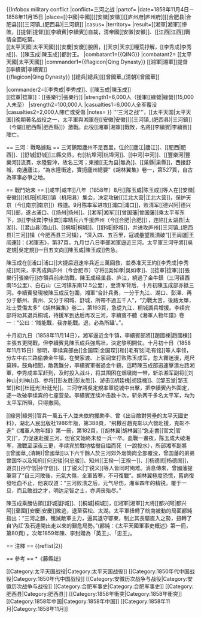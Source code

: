 {{Infobox military conflict
|conflict=三河之战
|partof=
|date=1858年11月4日－1858年11月15日
|place=[[中國|中國]][[安徽|安徽]][[庐州府|庐州府]][[合肥县|合肥县]][[三河镇_(肥西县)|三河鎮]]
|casus=
|territory=
|result=[[湘軍|湘軍]]慘敗，[[提督|提督]][[李續賓|李續賓]]自裁，清帝國[[安徽|安徽]]、[[江西|江西]]戰情全面吃緊。<br />[[太平天國|太平天國]][[安慶|安慶]]脫困，[[天京|天京]]糧荒抒解，[[李秀成|李秀成]]、[[陳玉成|陳玉成]]都封王。
|combatant1={{QING}}
|combatant2= [[太平天國|太平天國]]
|commander1={{flagicon|Qing Dynasty}} [[湘軍|湘軍]]提督[[李續賓|李續賓]]<br />{{flagicon|Qing Dynasty}} [[總兵|總兵]][[曾國華_(清朝)|曾國華]]

|commander2=[[李秀成|李秀成]]、[[陳玉成|陳玉成]]<br />[[捻軍|捻軍]]：[[張樂行|張樂行]]
|strength1=6,000人（援軍[[綠營|綠營]]15,000人未至）
|strength2=100,000人
|casualties1=6,000人全军覆没
|casualties2=2,000人陣亡或受傷
|notes=
}}
'''三河之战'''，[[太平天国|太平天国]]晚期著名战役之一，太平軍與湘軍在[[安徽|安徽]][[三河镇_(肥西县)|三河鎮]]（今屬[[肥西縣|肥西縣]]）激戰。此役[[湘軍|湘軍]]戰敗，名將[[李續賓|李續賓]]陣亡。

== 三河：戰略據點 ==
三河鎮距廬州不足百里，位於[[廬江|廬江]]、[[肥西|肥西]]、[[舒城|舒城]]三縣交界，有[[杭埠河|杭埠河]]、[[中河|中河]]、[[豐樂河|豐樂河]]流貫，水陸要沖，故名三河；東接[[无为县|無為]]、[[巢縣|巢縣]]，西接舒城，南通廬江，“為水陸衝途，實扼廬州總要”<ref name="胡1_p527">《胡林翼集》卷一，第527頁</ref>，自古為軍事必爭之地。

== 戰鬥始末 ==
[[咸丰|咸丰]]八年（1858年）8月[[陈玉成|陈玉成]]等人在[[安徽|安徽]][[机阳|机阳]]镇（机阳县）集会，决定攻破[[江北大营|江北大营]]，保护天京（今[[南京|南京]]）粮道。9月陈率军进攻[[浦口|浦口]]，败清军[[德兴阿|德兴阿]]部，遂占浦口、[[扬州|扬州]]。[[湘军|湘军]][[曾国藩|曾国藩]]乘太平军东下，派[[李续宾|李续宾]]率精兵六千援庐州（今[[合肥|合肥]]），连陷[[太湖县|太湖]]、[[潜山县|潜山]]、[[桐城|桐城]]、[[舒城|舒城]]，并进攻庐州[[三河镇_(肥西县)|三河]]镇（今肥西县三河镇），“深入四、五百里，寇城壘望風潰破”<ref>[[王闿運|王闿運]]：《湘軍志》，第37頁</ref>。九月廿八日李部湘軍逼近三河。太平軍三河守將[[吳定規|吳定規]]一日五文向[[陳玉成|陳玉成]]告急。

陳玉成在[[浦口|浦口]]大捷后迅速率兵近三萬回救，並奏准天王約[[李秀成|李秀成]]同來，李秀成與庐州（今合肥市）守将[[吳如孝|吳如孝]]、[[捻軍|捻軍]][[張樂行|張樂行]]亦領兵前來助戰，陳玉成经巢县、庐江，繞過了金牛鎮（三河镇西南15公里）、白石山（三河镇东南12.5公里），至清军背后，十月初陳玉成部亦抵三河。李續賓發現被陳玉成反包圍，湘軍“合計兵勇，一分于九江、湖口、彭澤、再分于蘄州、黃州、又分于桐城、舒城，所帶不過五千人”<ref name="胡1_p527"/>，“力戰太苦，後路太單，壯士受傷太多”<ref>《胡林翼集》卷二，第193頁</ref>，急從九江、桐城調兵增援。李续宾部将劝其退兵桐城，待援军到达后再攻三河，李續賓不聽<ref>《湘軍人物年譜》卷一：“公曰：‘賊能戰，我亦能戰。退，必為所躡’。”</ref>。

十月初九日（1858年11月14日），湘军逼近金牛镇，李續賓部將[[趙國棟|趙國棟]]主張五更開戰，但李續賓見陳玉成兵強馬壯，決定黎明開仗。十月初十日（1858年11月15日）黎明，李续宾部由[[金国琛|金国琛]]和[[毛有铭|毛有铭]]等人率领，分左中右三路偷袭金牛镇，在樊家渡、上家祠堂打败陈玉成军，忽大霧迷漫，咫尺莫辨，鼓角相聞，敵我難分，李續賓軍衝過金牛鎮，這時陳玉成部迅速擊潰左路湘軍，李秀成率军赶到，及时投入战斗，将其围困在烟墩岗一带，斩杀湘军副将[[刘神山|刘神山]]、参将[[彭友胜|彭友胜]]、游击[[胡廷槐|胡廷槐]]、[[邹玉堂|邹玉堂]]和[[杜廷光|杜廷光]]。三河守將吳定規率軍從城中出擊，把李續賓內外圍定，逐一攻破李续宾的七座营垒。李續賓连续冲击数十次，斩杀两千多名太平军，均为太平军所阻，只得撤回。

[[綠營|綠營]]官兵一萬五千人並未依約援助李、曾<ref>《出自敵對營壘的太平天國史料》，湖北人民出版社1986年版，第388頁</ref>，“飛檄召趙克彰以六營赴援，克彰不進”<ref name="年譜1_p182">《湘軍人物年譜》第一冊，第182頁</ref>，[[胡林翼|胡林翼]]“急走書[[官文|官文]]”<ref name="年譜1_p182"/>，力促速赴援三河，但官文始終未發一兵一卒。血戰一晝夜，陈玉成大破湘军，激戰至深夜三更，李续宾於戰地枯樹自缢而死（一說投水），所部湘军副將[[曾國華_(清朝)|曾國華]]以下六千餘人於三河郊外烟筒岗全部覆没，曾国藩的弟弟曾国华以及知府[[何忠骏|何忠骏]]、知州[[王揆一|王揆一]]、[[杨德訚|杨德訚]]，道员[[孙守信|孙守信]]、[[丁锐义|丁锐义]]等人皆同时殉难。消息傳來，曾國藩提筆寫了“自三河敗後，元氣大傷，全軍皆寒，不可復戰”。胡林翼極度恐慌，舊病復發吐血不止，他哀叹道：“三河败溃之后，元气尽伤，湘军四年的精锐，覆于一旦，而且敢战之才，明达足智之士，亦凋丧殆尽。”

陳玉成乘勝佔領[[舒城|舒城]]、[[桐城|桐城]]，[[湘軍|湘軍]]大將[[都兴阿|都兴阿]]棄圍[[安慶|安慶]]敗逃，退至宿松、太湖。太平軍扭轉了皖南被動的局面<ref>酈純指出：“三河之勝，殲滅敵軍主力，逼其退守鄂東，制止其長驅直入之勢，扭轉了自‘內訌’及石達開出走以來的艱危局勢。”(酈純：《太平天國軍事史概述》第一冊，第80頁) </ref>。次年1859年陳、李封贈為「英王」、「忠王」。

== 注釋 ==
{{reflist|2}}

== 參考 ==
*《藤縣誌》

[[Category:太平天国战役|Category:太平天国战役]]
[[Category:1850年代中国战役|Category:1850年代中国战役]]
[[Category:安徽历次战争与战役|Category:安徽历次战争与战役]]
[[Category:合肥军事史|Category:合肥军事史]]
[[Category:肥西县|Category:肥西县]]
[[Category:1858年衝突|Category:1858年衝突]]
[[Category:1858年中国|Category:1858年中国]]
[[Category:1858年11月|Category:1858年11月]]